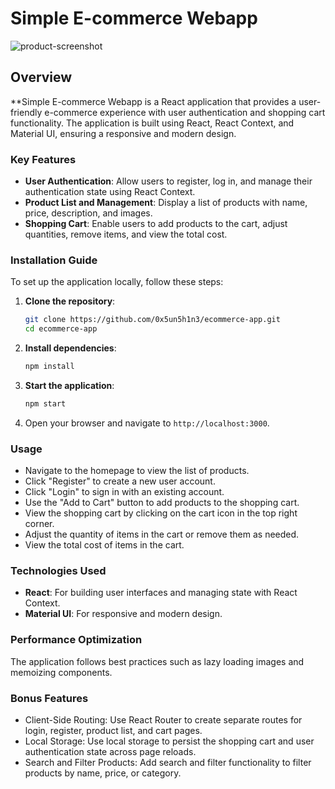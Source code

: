# Simple E-commerce Webapp

![product-screenshot]

## Overview

\*\*Simple E-commerce Webapp is a React application that provides a user-friendly e-commerce experience with user authentication and shopping cart functionality. The application is built using React, React Context, and Material UI, ensuring a responsive and modern design.

### Key Features

- **User Authentication**: Allow users to register, log in, and manage their authentication state using React Context.
- **Product List and Management**: Display a list of products with name, price, description, and images.
- **Shopping Cart**: Enable users to add products to the cart, adjust quantities, remove items, and view the total cost.

### Installation Guide

To set up the application locally, follow these steps:

1. **Clone the repository**:

   ```bash
   git clone https://github.com/0x5un5h1n3/ecommerce-app.git
   cd ecommerce-app
   ```

2. **Install dependencies**:

   ```bash
   npm install
   ```

3. **Start the application**:

   ```bash
   npm start
   ```

4. Open your browser and navigate to `http://localhost:3000`.

### Usage

- Navigate to the homepage to view the list of products.
- Click "Register" to create a new user account.
- Click "Login" to sign in with an existing account.
- Use the "Add to Cart" button to add products to the shopping cart.
- View the shopping cart by clicking on the cart icon in the top right corner.
- Adjust the quantity of items in the cart or remove them as needed.
- View the total cost of items in the cart.

### Technologies Used

- **React**: For building user interfaces and managing state with React Context.
- **Material UI**: For responsive and modern design.

### Performance Optimization

The application follows best practices such as lazy loading images and memoizing components.

### Bonus Features

- Client-Side Routing: Use React Router to create separate routes for login, register, product list, and cart pages.
- Local Storage: Use local storage to persist the shopping cart and user authentication state across page reloads.
- Search and Filter Products: Add search and filter functionality to filter products by name, price, or category.

[product-screenshot]: images/screenshot.png
